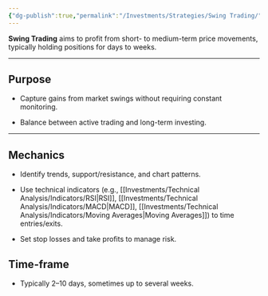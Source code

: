 ```yaml
---
{"dg-publish":true,"permalink":"/Investments/Strategies/Swing Trading/"}
---
```


**Swing Trading** aims to profit from short- to medium-term price movements, typically holding positions for days to weeks.

---

## Purpose

- Capture gains from market swings without requiring constant monitoring.
    
- Balance between active trading and long-term investing.
    

---

## Mechanics

- Identify trends, support/resistance, and chart patterns.
    
- Use technical indicators (e.g., [[Investments/Technical Analysis/Indicators/RSI\|RSI]], [[Investments/Technical Analysis/Indicators/MACD\|MACD]], [[Investments/Technical Analysis/Indicators/Moving Averages\|Moving Averages]]) to time entries/exits.
    
- Set stop losses and take profits to manage risk.
    

## Time-frame

- Typically 2–10 days, sometimes up to several weeks.